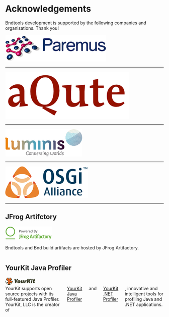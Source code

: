---
---

<!-- Main hero unit for a primary marketing message or call to action -->
<div class="hero">
  <h1>Acknowledgements</h1>
  <p>Bndtools development is supported by the following companies and organisations. Thank you!</p>
</div>

<section id="paremus">
  <div class="row">
    <div class="small-6 small-centered columns">
      <center>
        <a href="http://paremus.com/"><img src="images/paremus-logo.png"></a>
      </center>
    </div>
  </div>
</section>

<hr>

<section id="aQute">
  <div class="row">
    <div class="small-6 small-centered columns">
      <center>
        <a href="http://aQute.biz"><img src="images/aQute-logo.png"></a>
      </center>
    </div>
  </div>
</section>
<hr>

<section id="Luminis">
  <div class="row">
    <div class="small-6 small-centered columns">
      <center>
        <a href="http://luminis-technologies.com/"><img src="images/luminis-logo.png"></a>
      </center>
    </div>
  </div>
</section>

<hr>

<section id="osgi_alliance">
  <div class="row">
    <div class="small-6 small-centered columns">
      <center>
        <a href="https://www.osgi.org/"><img src="images/osgi-alliance-logo.png"></a>
      </center>
    </div>
  </div>
</section>

<hr>

<section id="jfrog">
	<h2>JFrog Artifctory</h2>
	<div class="row">
		<div class="small-2 columns">
			<a href="https://jfrog.com/open-source/"><img src="images/Powered-by-artifactory_04.png"/></a>
		</div>
		<div class="small-10 columns">
			<p>Bndtools and Bnd build artifacts are hosted by JFrog Artifactory.</p>
		</div>
	</div>
</section>

<section id="yourkit">
	<h1>YourKit Java Profiler</h1>
	<div class="row">
		<div class="small-2 columns">
			<a href=""><img src="images/yourkit.png"/></a>
		</div>
		<div class="small-10 columns">
			YourKit supports open source projects with its full-featured Java Profiler. YourKit,
			LLC is the creator of
			<a href="https://www.yourkit.com/java/profiler/index.jsp">YourKit Java Profiler</a>
			and
			<a href="https://www.yourkit.com/.net/profiler/index.jsp">YourKit .NET Profiler</a>,
			innovative and intelligent tools for profiling Java and .NET applications.
		</div>
	</div>
</section>
